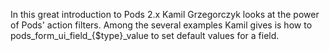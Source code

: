 <script>
{
    "title": "Short Introduction to Pods 2 and New Field Input Filters",
    "excerpt": "In this great introduction to Pods 2.x Kamil Grzegorczyk looks at the power of Pods' action filters. Among the several examples Kamil gives is how to pods_form_ui_field_{$type}_value to set default values for a field.",
    "author": "owi",
    "link": "http://lowgravity.pl/blog/introduction-to-podscms-2-x-action-hooks-part-1/",
    "termSlugs": {
        "tutorial_type": [
            "advanced"
        ]
    },
    "customFields": [
    {"key":"_yoast_wpseo_title", "value": "Short Introduction to Pods 2 and New Field Input Filters - Pods Framework"},
    {"key":"_yoast_wpseo_metadesc", "value": "Learn about using field input filters with the Pods- Custom Content Types and Fields WordPress plugin."}
    ]
}
</script>
In this great introduction to Pods 2.x Kamil Grzegorczyk looks at the power of Pods' action filters. Among the several examples Kamil gives is how to pods_form_ui_field_{$type}_value to set default values for a field.
